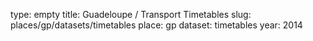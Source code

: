 type: empty
title: Guadeloupe / Transport Timetables
slug: places/gp/datasets/timetables
place: gp
dataset: timetables
year: 2014
